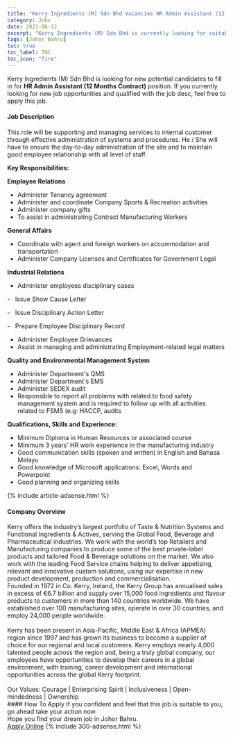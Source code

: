 ```yaml
---
title: "Kerry Ingredients (M) Sdn Bhd Vacancies HR Admin Assistant (12 Months Contract)" 
category: Jobs 
date: 2021-06-12 
excerpt: "Kerry Ingredients (M) Sdn Bhd is currently looking for suitable person to fill in the HR Admin Assistant (12 Months Contract) which based in Johor Bahru" 
tags: [Johor Bahru] 
toc: true 
toc_label: TOC 
toc_icon: "fire" 
--- 
```


<p>Kerry Ingredients (M) Sdn Bhd is looking for new potential candidates to fill in for <b>HR Admin Assistant (12 Months Contract)</b> position. If you currently looking for new job opportunities and qualified with the job desc, feel free to apply this job.
</p><div><div><h4>Job Description</h4></div><div><div><span><div><p>This role will be supporting and managing services to internal customer through effective administration of systems and procedures. He / She will have to ensure the day-to-day administration of the site and to maintain good employee relationship with all level of staff.</p><p><strong>Key Responsibilities:</strong></p><p><strong>Employee Relations</strong></p><ul><li><span>Administer Tenancy agreement</span></li><li><span>Administer and coordinate Company Sports &amp; Recreation activities</span></li><li><span>Administer company gifts</span></li><li><span>To assist in administrating Contract Manufacturing Workers</span></li></ul><p><strong>General Affairs</strong></p><ul><li><span>Coordinate with agent and foreign workers on accommodation and transportation</span></li><li><span>Administer Company Licenses and Certificates for Government Legal</span></li></ul><p><strong>Industrial Relations</strong></p><ul><li><span>Administer employees disciplinary cases</span></li></ul><p><span>-&#160;&#160;&#160;Issue Show Cause Letter</span></p><p><span>-&#160;&#160;&#160;Issue Disciplinary Action Letter</span></p><p><span>-&#160;&#160;&#160;Prepare Employee Disciplinary Record</span></p><ul><li><span>Administer Employee Grievances</span></li><li><span>Assist in managing and administrating Employment-related legal matters</span></li></ul><p><strong>Quality and Environmental Management System</strong></p><ul><li><span>Administer Department's QMS</span></li><li><span>Administer Department's EMS</span></li><li><span>Administer SEDEX audit</span></li><li><span>Responsible to report all problems with related to food safety management system and is required to follow up with all activities related to FSMS (e.g: HACCP, audits</span></li></ul><p><strong>Qualifications, Skills and Experience:&#160;</strong></p><ul><li>Minimum Diploma in Human Resources or associated course</li><li>Minimum 3 years&#8217; HR work experience in the manufacturing industry</li><li>Good communication skills (spoken and written) in English and Bahasa Melayu</li><li>Good knowledge of Microsoft applications: Excel, Words and Powerpoint</li><li><span>Good planning and organizing skills</span></li></ul></div></span></div></div></div> 
{% include article-adsense.html %} 
<div><div><h4>Company Overview</h4></div><div><div><span><div><div>
	Kerry offers the industry&#8217;s largest portfolio of Taste &amp; Nutrition Systems and Functional Ingredients &amp; Actives, serving the Global Food, Beverage and Pharmaceutical industries. We work with the world&#8217;s top Retailers and Manufacturing companies to produce some of the best private-label products and tailored Food &amp; Beverage solutions on the market. We also work with the leading Food Service chains helping to deliver appetising, relevant and innovative custom solutions, using our expertise in new product development, production and commercialisation.</div>
<div>
	Founded in 1972 in Co. Kerry, Ireland, the Kerry Group has annualised sales in excess of &#8364;6.7 billion and supply over 15,000 food ingredients and flavour products to customers in more than 140 countries worldwide. We have established over 100 manufacturing sites, operate in over 30 countries, and employ 24,000 people worldwide.<br>
<br>
	Kerry has been present in Asia-Pacific, Middle East &amp; Africa (APMEA) region since 1997 and has grown its business to become a supplier of choice for our regional and local customers. Kerry employs nearly 4,000 talented people across the region and, being a truly global company, our employees have opportunities to develop their careers in a global environment, with training, career development and international opportunities across the global Kerry footprint.<br>
<br>
	Our Values:&#160;Courage | Enterprising Spirit | Inclusiveness | Open-mindedness | Ownership &#160; &#160;</div></div></span></div></div></div> 
#### How To Apply 
If you confident and feel that this job is suitable to you, go ahead take your action now. <br/> 
Hope you find your dream job in Johor Bahru. <br/> 
<a href="https://www.jobstreet.com.my/en/job/hr-admin-assistant-12-months-contract-4588860?jobId=jobstreet-my-job-4588860&" class="btn btn--info" target="_blank" rel="nofollow noopenner">Apply Online</a> 
{% include 300-adsense.html %} 